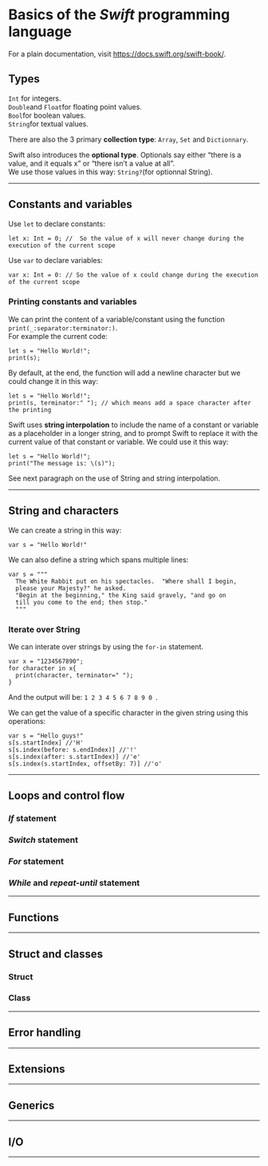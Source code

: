 # Basics of the *Swift* programming language

For a plain documentation, visit https://docs.swift.org/swift-book/. 

## Types
```Int``` for integers.  
```Double```and ```Float```for floating point values.   
```Bool```for boolean values.    
```String```for textual values.  

There are also the 3 primary **collection type**: ```Array```, ```Set``` and ```Dictionnary```.  

Swift also introduces the __optional type__. Optionals say either “there is a value, and it equals x” or “there isn’t a value at all”.  
We use those values in this way: ```String?```(for optionnal String).  

------------------------------------

## Constants and variables

Use `let` to declare constants:  
```
let x: Int = 0; //  So the value of x will never change during the execution of the current scope
```
Use `var` to declare variables:
```
var x: Int = 0: // So the value of x could change during the execution of the current scope
```

### Printing constants and variables
We can print the content of a variable/constant using the function `print(_:separator:terminator:)`.  
For example the current code:
```
let s = "Hello World!";
print(s);
```
By default, at the end, the function will add a newline character but we could change it in this way:  
```
let s = "Hello World!";
print(s, terminator:" "); // which means add a space character after the printing
```
Swift uses **string interpolation** to include the name of a constant or variable as a placeholder in a longer string, and to prompt Swift to replace it with the current value of that constant or variable. We could use it this way:  
```
let s = "Hello World!";
print("The message is: \(s)");
```
See next paragraph on the use of String and string interpolation.

------------------------------------

## String and characters
We can create a string in this way:
```
var s = "Hello World!"
```

We can also define a string which spans multiple lines:
```
var s = """
  The White Rabbit put on his spectacles.  "Where shall I begin,
  please your Majesty?" he asked.
  "Begin at the beginning," the King said gravely, "and go on
  till you come to the end; then stop."
  """
```

### Iterate over String
We can interate over strings by using the `for-in` statement. 
```
var x = "1234567890";
for character in x{
  print(character, terminator=" ");
}
```
And the output will be: ```1 2 3 4 5 6 7 8 9 0 ```. 

We can get the value of a specific character in the given string using this operations:  
```
var s = "Hello guys!"
s[s.startIndex] //'H'
s[s.index(before: s.endIndex)] //'!'
s[s.index(after: s.startIndex)] //'e'
s[s.index(s.startIndex, offsetBy: 7)] //'o'
```

------------------------------------

## Loops and control flow

### *If* statement
### *Switch* statement
### *For* statement
### *While* and *repeat-until* statement

------------------------------------

## Functions

------------------------------------

## Struct and classes

### Struct
### Class

------------------------------------

## Error handling

------------------------------------

## Extensions

------------------------------------

## Generics

------------------------------------

## I/O

------------------------------------


















